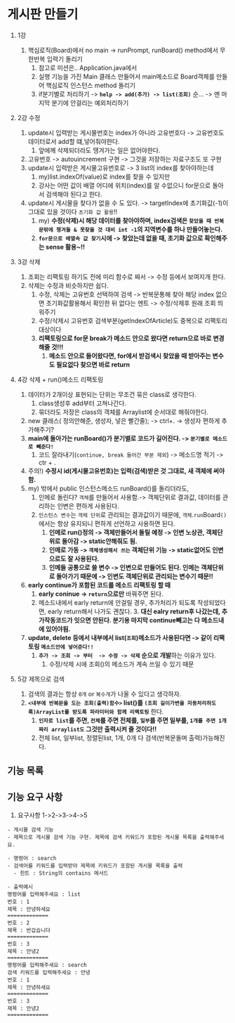 # 게시판 만들기
1. 1강
   1. 핵심로직(Board)에서 no main -> runPrompt, runBoard() method에서 무한반복 입력기 돌리기
      1. 참고로 미션은.. Application.java에서
      2. 실행 기능을 가진 Main 클래스 만들어서 main메소드로 Board객체를 만들어 핵심로직 인스턴스 method 돌리기
      3. if분기별로 처리하기 -> **`help -> add(추가) -> list(조회)`** 순... -> 맨 마지막 분기에 안걸리는 예외처리하기
2. 2강 수정
   1. update시 입력받는 게시물번호는 index가 아니라 고유번호다 -> 고유번호도 데이터로서 add할 떄,넣어줘야한다.
      1. 앞에께 삭제되더라도 땡겨가는 일은 없어야한다.
   2. 고유번호 ->  autouincrement 구현 -> 그것을 저장하는 자료구조도 또 구현
   3. update시 입력받은 게시물고유번호로 -> 3 list의 index를 찾아야하는데
      1. my)list.indexOf(value)로 index를 찾을 수 있지만
      2. 강사는 어떤 값이 배열 어디에 위치(index)를 알 수없으니 for문으로 돌아서 검색해야 된다고 한다.
   4. update시 게시물을 찾다가 없을 수 도 있다. -> targetIndex에 초기화값(-1)이 그대로 있을 것이다 `초기화 값 활용`!!
      1. my) **수정(삭제)시 해당 데이터를 찾아야하며, index검색은 `찾았을 때 반복문밖에 챙겨둘 & 못찾을 것 대비 int -1`의 지역변수를 하나 만들어놓는다.** 
      2. **`for문으로 배열속 값 찾기`시에 -> 찾았는데 없을 때, 초기화 값으로 확인해주는 sense 활용~!!**
3. 3강 삭제
   1. 조회는 리팩토링 하기도 전에 미리 함수로 짜서 -> 수정 등에서 보여지개 한다.
   2. 삭제는 수정과 비슷하지만 쉽다.
      1. 수정, 삭제는 고유번호 선택하여 검색 -> 반복문통해 찾아 해당 index 없으면 초기화값활용해서 확인한 뒤 없다는 멘트 -> 수정/삭제후 원래 조회 띄워주기
      2. 수정/삭제시 고유번호 검색부분(getIndexOfArticle)도 중복으로 리팩토리 대상이다
      3. **리팩토링으로 for문 break가 메소드 안으로 왔다면 return으로 바로 변경해줄 것!!!**
         1. **메소드 안으로 들어왔다면, for에서 받검색시 찾았을 때 받아주는 변수도 필요없다 찾으면 바로 return**

4. 4강 삭제 + run()메소드 리팩토링
   1. 데이터가 2개이상 표현되는 단위는 무조건 묶은 class로 생각한다.
      1. class생성후 add부터 고쳐나간다.
      2. 묶더라도 저장은 class의 객체를 Arraylist에 순서대로 해줘야한다.
   2. new 클래스( 정의안해준, 생성자, 넣은 빨간줄); -> ctrl+. -> 생성자 편하게 추가해주기?
   3. **main에 돌아가는 runBoard()가 분기별로 코드가 길어진다. -> `분기별로 메소드로 빼준다!`**
      1. 코드 잘라내기(`continue, break 들어간 부분 제외`) -> 메소드명 적기 -> ctr + .
   4. 주의!) **수정시 id(게시물고유번호)는 입력(검색)받은 것 그대로, 새 객체에 써야함.**
   5. my) 밖에서 public 인스턴스메소드 runBoard()를 돌리더라도, 
      1. 인메로 돌린다? `객체`를 만들어서 사용함.-> 객체단위로 결과값, 데이터를 관리하는 인변은 편하게 사용된다.
      2. `인스턴스 변수`는 `객체 단위`로 관리되는 결과값이기 때문에, `객체`.`run`Board`()`에서는 항상 유지되니 편하게 선언하고 사용하면 된다.
         1. **인메로 run()정의 -> 객체만들어서 돌릴 예정 -> 인변 노상관, 객체단위로 돌아감 -> static안해줘도 됨.**
         2. **인메로 가동 -> `객체생성해서 쓰는` 객체단위 기능 -> static없어도 인변으로도 잘 사용된다.**
         3. **인메들 공통으로 쓸 변수 -> 인변으로 만들어도 된다. 인메는 객체단위로 돌아가기 때문에 -> 인변도 객체단위로 관리되는 변수기 때문!!**
   6. **early continue가 포함된 코드를 메소드 리팩토링 할 때**
      1. **early coninue -> `return`으로만** 바꿔주면 된다.
      2. 메소드내에서 early return에 안걸릴 경우, 추가처리가 되도록 작성되었다면, early return해서 나가도 괜찮다.
         3. **대신 ealry return후 나갔는데, 추가작동코드가 잇으면 안된다. 분기용 마지막 continue빼고는 다 메소드내에 있어야됨.**
   7. **update, delete 등에서 내부에서 list(`조회`)메소드가 사용된다면 -> 같이 리팩토링 `메소드안에 넣어준다!!`**
      1. **`추가 -> 조회 -> 부터  -> 수정 -> 삭제` 순으로 개발**하는 이유가 있다.
         1. 수정/삭제 시에 조회()의 메소드가 계속 쓰일 수 있기 때문

5. 5강 제목으로 검색
   1. 검색의 결과는 항상 `0개` or `복수개`가 나올 수 있다고 생각하자.
   2. **`<내부에 반복문을 도는 조회(출력)함수>`  list()를 `(조회 길이가변을 자동처리하도록)ArrayList를 받도록 파라미터와 함께 리팩토링`** 한다.
      1. **`인자로 list`를 주면, `전체`를 주면 전체를, `일부`를 주면 일부를, `1개를 주면 1개짜리 arraylist도` 그것만 출력시켜 줄 것이다!!**
      2. 전체 list, 일부list, 정렬된list, 1개, 0개 다 검색(반복문돌며 출력)가능해진다.
## 기능 목록

## 기능 요구 사항

1. 요구사항 1->2->3->4->5
```
- 게시물 검색 기능
- 제목으로 게시물 검색 기능 구현. 제목에 검색 키워드가 포함된 게시물 목록을 출력해주세요.

- 명령어 : search
- 검색어를 키워드를 입력받아 제목에 키워드가 포함된 게시물 목록을 출력
  - 힌트 : String의 contains 메서드
 
- 출력예시
명령어를 입력해주세요 : list
번호 : 1
제목 : 안녕하세요
=============
번호 : 2
제목 : 반갑습니다
=============
번호 : 3
제목 : 안녕2
=============
명령어를 입력해주세요 : search
검색 키워드를 입력해주세요 : 안녕
번호 : 1
제목 : 안녕하세요
=============
번호 : 3
제목 : 안녕2
=============

   ```